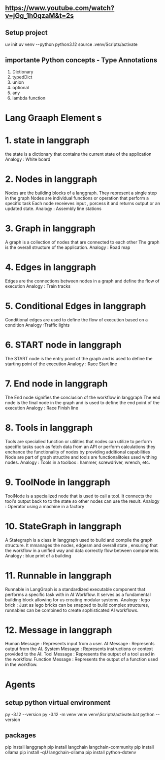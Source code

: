 ## https://www.youtube.com/watch?v=jGg_1h0qzaM&t=2s


## Setup project
uv init
uv venv --python python3.12
source .venv/Scripts/activate

## importante  Python concepts  - Type Annotations

1. Dictionary
2. typedDict
3. union 
4. optional
5. any
6. lambda function 


# Lang Graaph Element s
 
# 1. state  in langgraph
the state is a dictionary that contains the current state of the application
Analogy : White board


# 2. Nodes in langgraph
 Nodes are the building blocks of a langgraph. They represent a single step in the graph
Nodes are individual functions or operation that perform a specific task
Each node receieves input , porcess it and returns output or an updated state.
Analogy : Assembly line  stations


# 3. Graph in langgraph
 A graph is a collection of nodes that are connected to each other
 The graph is the overall structure of the application.
 Analogy : Road map

# 4. Edges in langgraph
 Edges are the connections between nodes in a graph and define the flow of execution
 Analogy : Train tracks

# 5. Conditional Edges in langgraph
 Conditional edges are used to define the flow of execution based on a condition
 Analogy :Traffic lights

# 6. START node in langgraph
 The START node is the entry point of the graph and is used to define the starting point of the execution
 Analogy : Race Start line

# 7. End node in langgraph
 The End node signifies the conclusion of the workflow in langgraph
 The end node is the final node in the graph and is used to define the end point of the execution
 Analogy : Race Finish line


# 8. Tools in langgraph
 Tools are specialied function or utilities that nodes can utilize to perform specific tasks such as fetch data from an API or perform calculations
 they enchance the functionality of nodes by providing additional capabilities
 Node are part of graph structire and tools are functionalitoies used withing nodes.
  Analogy : Tools in a toolbox : hammer, screwdriver, wrench, etc.


# 9. ToolNode in langgraph
ToolNode is a specialized node that is used to call a tool.
It connects the tool's output back to to the state so other nodes can use the result.
Analogy : Operator using a machine in a factory

# 10. StateGraph in langgraph
A Stategraph is a class in langgraph used to build and compile the graph structure.
It mmanages the nodes, edgesm and overall state , ensuring that the workflow in a unified way and data correctly flow between components.
Analogy : blue print of a building


# 11. Runnable in langgraph
 Runnable in LangGraph is a standardized executable component that performs a specific task with in AI Workflow.
 It serves as a fundamental building block allowing for us creating modular systems.
Analogy  :  lego brick : Just as lego bricks can be snapped to build complex structures, runnables can be combined to create sophisticated AI workflows.


# 12. Message in langgraph
Human Message :  Represents input from a user.
AI Message : Represents output from the AI.
System Message : Represents instructions or context provided to the AI.
Tool Message : Represents the output of a tool used in the workflow.
Function Message : Represents the output of a function used in the workflow.


# Agents
## setup python virtual environment 
py -3.12 --version
py -3.12 -m venv venv
venv\Scripts\activate.bat
python --version

## packages 
pip install langgraph
pip install langchain langchain-community
pip install ollama
pip install -qU langchain-ollama
pip install python-dotenv
